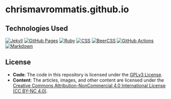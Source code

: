 # chrismavrommatis.github.io

## Technologies Used

[![Jekyll](https://img.shields.io/badge/-Jekyll-CC0000?logo=jekyll&logoColor=white&style=flat-square)](https://jekyllrb.com/)
[![GitHub Pages](https://img.shields.io/badge/-GitHub%20Pages-222222?logo=githubpages&logoColor=white&style=flat-square)](https://pages.github.com/)
[![Ruby](https://img.shields.io/badge/-Ruby-CC342D?logo=ruby&logoColor=white&style=flat-square)](https://www.ruby-lang.org/en/)
[![CSS](https://img.shields.io/badge/-CSS3-1572B6?logo=css3&logoColor=white&style=flat-square)](https://www.w3.org/Style/CSS/)
[![BeerCSS](https://img.shields.io/badge/-BeerCSS-FFD700?style=flat-square)](https://www.beercss.com/)
[![GitHub Actions](https://img.shields.io/badge/-GitHub%20Actions-2088FF?logo=githubactions&logoColor=white&style=flat-square)](https://github.com/features/actions)
[![Markdown](https://img.shields.io/badge/-Markdown-000000?logo=markdown&logoColor=white&style=flat-square)](https://daringfireball.net/projects/markdown/)

## License

- **Code**: The code in this repository is licensed under the [GPLv3 License](./LICENSE-GPL-3.0).
- **Content**: The articles, images, and other content are licensed under the [Creative Commons Attribution-NonCommercial 4.0 International License (CC BY-NC 4.0)](./LICENSE-CC-BY-NC).
